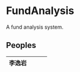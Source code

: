 # FundAnalysis
A fund analysis system.

## Peoples

| 李逸岩 |      |      |      |
| ------ | ---- | ---- | ---- |

